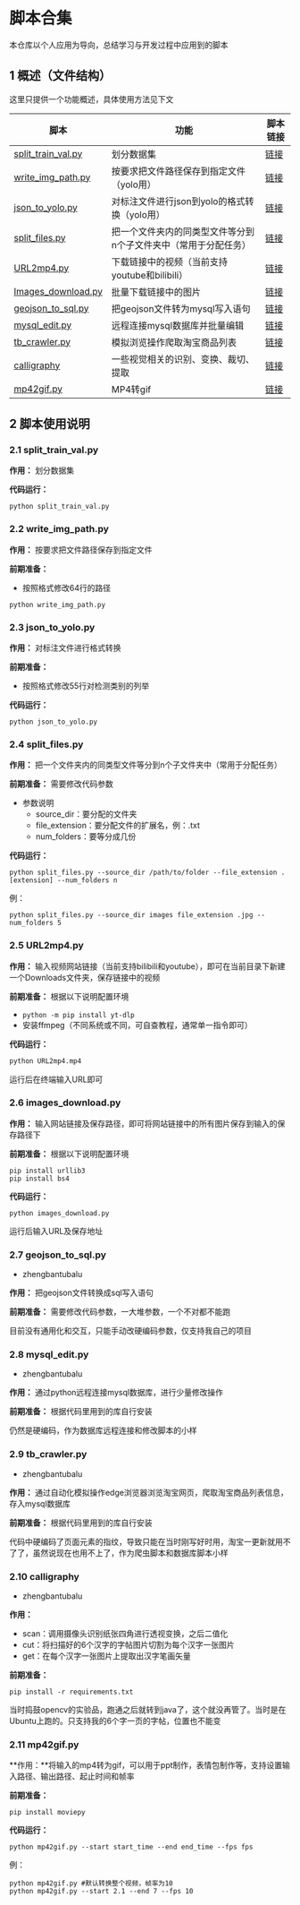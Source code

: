 # 脚本合集

本仓库以个人应用为导向，总结学习与开发过程中应用到的脚本

## 1 概述（文件结构）

这里只提供一个功能概述，具体使用方法见下文

| 脚本               | 功能                                                         | 脚本链接                                                     |
| ------------------ | ------------------------------------------------------------ | ------------------------------------------------------------ |
| [split_train_val.py](#21-split_train_valpy) | 划分数据集                                                   | [链接](https://github.com/bhsh0112/Script/blob/main/yolo/split_train_val.py) |
| [write_img_path.py](#22-write_img_pathpy)  | 按要求把文件路径保存到指定文件（yolo用）                     | [链接](https://github.com/bhsh0112/Script/blob/main/yolo/write_img_path.py) |
| [json_to_yolo.py](#23-json_to_yolopy)    | 对标注文件进行json到yolo的格式转换（yolo用）                 | [链接](https://github.com/bhsh0112/Script/blob/main/yolo/json_to_yolo.py) |
| [split_files.py](#24-split_filespy)     | 把一个文件夹内的同类型文件等分到n个子文件夹中（常用于分配任务） | [链接](https://github.com/bhsh0112/Script/blob/main/split-files.py) |
| [URL2mp4.py](#25-url2mp4py)         | 下载链接中的视频（当前支持youtube和bilibili）                | [链接](https://github.com/bhsh0112/Script/blob/main/URL2mp4.py) |
| [Images_download.py](#26-images_downloadpy) | 批量下载链接中的图片                                         | [链接](https://github.com/bhsh0112/Script/blob/main/images_download.py) |
| [geojson_to_sql.py](#27-geojson_to_sqlpy)  | 把geojson文件转为mysql写入语句                              | [链接](https://github.com/bhsh0112/Script/blob/zbtbl/zbtbl/geojson_to_sql.py) |
| [mysql_edit.py](#28-mysql_editpy)      | 远程连接mysql数据库并批量编辑                                | [链接](https://github.com/bhsh0112/Script/blob/zbtbl/zbtbl/mysql_edit.py) |
| [tb_crawler.py](#29-tb_crawlerpy)      | 模拟浏览操作爬取淘宝商品列表                                 | [链接](https://github.com/bhsh0112/Script/blob/zbtbl/zbtbl/tb_crawler.py) |
| [calligraphy](#210-calligraphy)        | 一些视觉相关的识别、变换、裁切、提取                          | [链接](https://github.com/bhsh0112/Script/tree/zbtbl/zbtbl/calligraphy) |
| [mp42gif.py](#211-mp42gifpy) | MP4转gif | [链接](https://github.com/bhsh0112/Script/blob/sh/mp42gif.py) |

## 2 脚本使用说明

### 2.1 split_train_val.py

**作用：** 划分数据集

**代码运行：**

```
python split_train_val.py
```

### 2.2 write_img_path.py

**作用：** 按要求把文件路径保存到指定文件

**前期准备：**

- 按照格式修改64行的路径

```
python write_img_path.py
```

### 2.3 json_to_yolo.py

**作用：** 对标注文件进行格式转换

**前期准备：**

- 按照格式修改55行对检测类别的列举

**代码运行：**

```
python json_to_yolo.py
```

### 2.4 split_files.py

**作用：** 把一个文件夹内的同类型文件等分到n个子文件夹中（常用于分配任务）

**前期准备：** 需要修改代码参数

- 参数说明
  - source_dir：要分配的文件夹
  - file_extension：要分配文件的扩展名，例：.txt
  - num_folders：要等分成几份

**代码运行：**

```
python split_files.py --source_dir /path/to/folder --file_extension .[extension] --num_folders n
```

例：

```
python split_files.py --source_dir images file_extension .jpg --num_folders 5
```

### 2.5 URL2mp4.py

**作用：** 输入视频网站链接（当前支持bilibili和youtube），即可在当前目录下新建一个Downloads文件夹，保存链接中的视频

**前期准备：** 根据以下说明配置环境

- `python -m pip install yt-dlp`
- 安装ffmpeg（不同系统或不同，可自查教程，通常单一指令即可）

**代码运行：**

```bash
python URL2mp4.mp4
```

运行后在终端输入URL即可

### 2.6 images_download.py

**作用：** 输入网站链接及保存路径，即可将网站链接中的所有图片保存到输入的保存路径下

**前期准备：** 根据以下说明配置环境

```
pip install urllib3
pip install bs4
```

**代码运行：**

```
python images_download.py
```

运行后输入URL及保存地址

### 2.7 geojson_to_sql.py

- zhengbantubalu

**作用：** 把geojson文件转换成sql写入语句

**前期准备：** 需要修改代码参数，一大堆参数，一个不对都不能跑

目前没有通用化和交互，只能手动改硬编码参数，仅支持我自己的项目

### 2.8 mysql_edit.py

- zhengbantubalu

**作用：** 通过python远程连接mysql数据库，进行少量修改操作

**前期准备：** 根据代码里用到的库自行安装

仍然是硬编码，作为数据库远程连接和修改脚本的小样

### 2.9 tb_crawler.py

- zhengbantubalu

**作用：** 通过自动化模拟操作edge浏览器浏览淘宝网页，爬取淘宝商品列表信息，存入mysql数据库

**前期准备：** 根据代码里用到的库自行安装

代码中硬编码了页面元素的指纹，导致只能在当时刚写好时用，淘宝一更新就用不了了，虽然说现在也用不上了，作为爬虫脚本和数据库脚本小样

### 2.10 calligraphy

- zhengbantubalu

**作用：**

- scan：调用摄像头识别纸张四角进行透视变换，之后二值化
- cut：将扫描好的6个汉字的字帖图片切割为每个汉字一张图片
- get：在每个汉字一张图片上提取出汉字笔画矢量

**前期准备：**

```
pip install -r requirements.txt
```

当时捣鼓opencv的实验品，跑通之后就转到java了，这个就没再管了。当时是在Ubuntu上跑的。只支持我的6个字一页的字帖，位置也不能变

### 2.11 mp42gif.py

**作用：**将输入的mp4转为gif，可以用于ppt制作，表情包制作等，支持设置输入路径、输出路径、起止时间和帧率

**前期准备：**

```
pip install moviepy
```

**代码运行：**

```
python mp42gif.py --start start_time --end end_time --fps fps
```

例：

```
python mp42gif.py #默认转换整个视频，帧率为10
python mp42gif.py --start 2.1 --end 7 --fps 10
```

